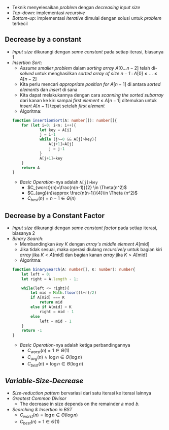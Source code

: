 - Teknik menyelesaikan *problem* dengan *decreasing input size* 
- *Top-down*: implementasi *recursive*
- *Bottom-up*: implementasi *iterative* dimulai dengan solusi untuk *problem* terkecil
## Decrease by a constant
- *Input size* dikurangi dengan *same constant* pada setiap iterasi, biasanya 1
- *Insertion Sort*:
	- *Assume smaller problem* dalam *sorting array* $A[0\dots n-2]$ telah di-*solved* untuk menghasilkan *sorted array of size $n-1$* : $A[0]\leq\dots\leq A[n-2]$
	- Kita perlu mencari *appropriate position for* $A[n-1]$ di antara *sorted elements* dan *insert* di sana
	- Kita dapat melakukannya dengan cara *scanning the sorted subarray* dari kanan ke kiri sampai *first element* $\leq$ $A[n-1]$ ditemukan untuk *insert* $A[n-1]$ tepat setelah *first element*
	- Algoritma:
	```typescript
	function insertionSort(A: number[]): number[]{
		for (let i=0; i<n; i++){
				let key = A[i]
				j = i-1
				while (j>=0 && A[j]>key){
					A[j+1]=A[j]
					j = j-1
				}
				A[j+1]=key
		}
		return A
	}
	```
	- *Basic Operation*-nya adalah `A[j]>key`
		- $C_{worst}(n)=\frac{n(n-1)}{2} \in \Theta(n^2)$
		- $C_{avg}(n)\approx \frac{n(n-1)}{4}\in \Theta (n^2)$
		- $C_{best}(n)=n-1\in \Theta(n)$
## Decrease by a Constant Factor
- *Input size* dikurangi dengan *same constant factor* pada setiap iterasi, biasanya 2
- *Binary Search*:
	- Membandingkan *key* $K$ dengan *array's middle element* $A[\text{mid}]$
	- Jika tidak sesuai, maka operasi diulang *recursively* untuk bagian kiri *array* jika $K < A[\text{mid}]$ dan bagian kanan *array* jika $K > A[\text{mid}]$
	- Algoritma:
	```typescript
	function binarySearch(A: number[], K: number): number{
		let left = 0;
		let right = A.length - 1;

		while(left <= right){
			let mid = Math.floor((l+r)/2)
			if A[mid] === K
				return mid
			else if A[mid] < K
				right = mid - 1
			else
				left = mid - 1
		}
		return -1
	}
	```
	- *Basic Operation*-nya adalah ketiga perbandingannya
		-  $C_{worst}(n)=1 \in \Theta(1)$
		- $C_{avg}(n)\approx \log n\in \Theta (\log n)$
		- $C_{best}(n)=\log n\in \Theta(\log n)$
## *Variable-Size-Decrease*
- *Size-reduction pattern* bervariasi dari satu iterasi ke iterasi lainnya
- *Greatest Common Divisor*
	- The decrease in size depends on the remainder 𝑎 mod  𝑏.
- *Searching & Insertion in BST*
	- $C_{worst}(n)=\log n \in \Theta(\log n)$
	- $C_{best}(n)=1\in \Theta(1)$